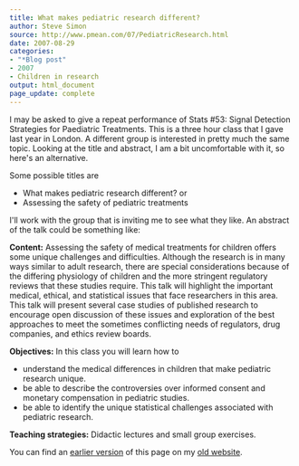 ```yaml
---
title: What makes pediatric research different?
author: Steve Simon
source: http://www.pmean.com/07/PediatricResearch.html
date: 2007-08-29
categories:
- "*Blog post"
- 2007
- Children in research
output: html_document
page_update: complete
---
```


I may be asked to give a repeat performance of Stats #53: Signal Detection Strategies for Paediatric Treatments. This is a three hour class that I gave last year in London. A different group is interested in pretty much the same topic. Looking at the title and abstract, I am a bit uncomfortable with it, so here's an alternative.

Some possible titles are

+ What makes pediatric research different? or
+ Assessing the safety of pediatric treatments

I'll work with the group that is inviting me to see what they like. An abstract of the talk could be something like:

**Content:** Assessing the safety of medical treatments for children offers some unique challenges and difficulties. Although the research is in many ways similar to adult research, there are special considerations because of the differing physiology of children and the more stringent regulatory reviews that these studies require. This talk will highlight the important medical, ethical, and statistical issues that face researchers in this area. This talk will present several case studies of published research to encourage open discussion of these issues and exploration of the best approaches to meet the sometimes conflicting needs of regulators, drug companies, and ethics review boards.

**Objectives:** In this class you will learn how to

+ understand the medical differences in children that make pediatric research unique.
+ be able to describe the controversies over informed consent and monetary compensation in pediatric studies.
+ be able to identify the unique statistical challenges associated with pediatric research.

**Teaching strategies:** Didactic lectures and small group exercises.

You can find an [earlier version][sim1] of this page on my [old website][sim2].

[sim1]: http://www.pmean.com/07/PediatricResearch.html
[sim2]: http://www.pmean.com
